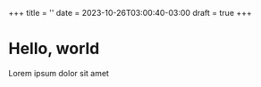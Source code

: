 +++
title = ''
date = 2023-10-26T03:00:40-03:00
draft = true
+++

# Hello, world

Lorem ipsum dolor sit amet